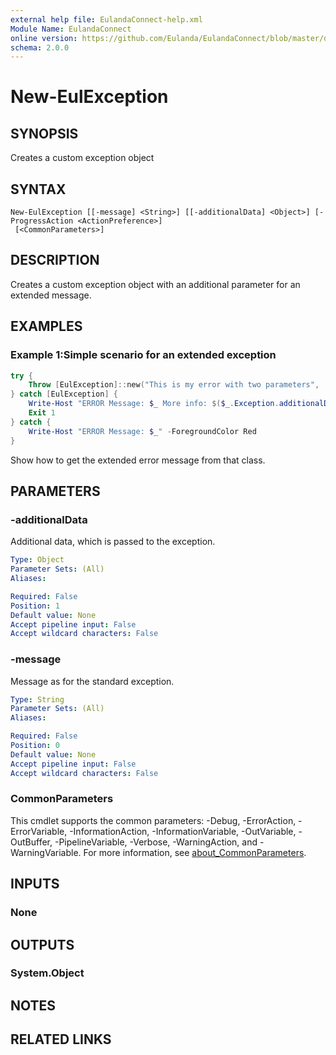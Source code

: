```yaml
---
external help file: EulandaConnect-help.xml
Module Name: EulandaConnect
online version: https://github.com/Eulanda/EulandaConnect/blob/master/docs/New-EulException.md
schema: 2.0.0
---
```


# New-EulException

## SYNOPSIS
Creates a custom exception object

## SYNTAX

```
New-EulException [[-message] <String>] [[-additionalData] <Object>] [-ProgressAction <ActionPreference>]
 [<CommonParameters>]
```

## DESCRIPTION
Creates a custom exception object with an additional parameter for an extended message.

## EXAMPLES

### Example 1:Simple scenario for an extended exception
```powershell
try {
	Throw [EulException]::new("This is my error with two parameters",  "My second parameter")
} catch [EulException] {
	Write-Host "ERROR Message: $_ More info: $($_.Exception.additionalData)" -ForegroundColor Red
	Exit 1
} catch {
	Write-Host "ERROR Message: $_" -ForegroundColor Red
}
```

Show how to get the extended error message from that class.

## PARAMETERS

### -additionalData
Additional data, which is passed to the exception.

```yaml
Type: Object
Parameter Sets: (All)
Aliases:

Required: False
Position: 1
Default value: None
Accept pipeline input: False
Accept wildcard characters: False
```

### -message
Message as for the standard exception.

```yaml
Type: String
Parameter Sets: (All)
Aliases:

Required: False
Position: 0
Default value: None
Accept pipeline input: False
Accept wildcard characters: False
```


### CommonParameters
This cmdlet supports the common parameters: -Debug, -ErrorAction, -ErrorVariable, -InformationAction, -InformationVariable, -OutVariable, -OutBuffer, -PipelineVariable, -Verbose, -WarningAction, and -WarningVariable. For more information, see [about_CommonParameters](http://go.microsoft.com/fwlink/?LinkID=113216).

## INPUTS

### None

## OUTPUTS

### System.Object
## NOTES

## RELATED LINKS

